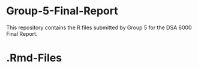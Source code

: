 # Group-5-Final-Report
This repository contains the R files submitted by Group 5 for the DSA 6000 Final Report.

# .Rmd-Files
